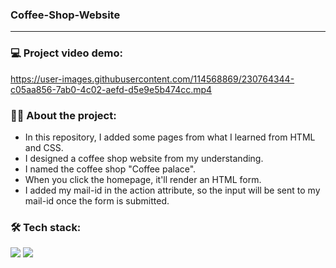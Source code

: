 ### Coffee-Shop-Website
____

### :computer: Project video demo:

https://user-images.githubusercontent.com/114568869/230764344-c05aa856-7ab0-4c02-aefd-d5e9e5b474cc.mp4

### :man_technologist: About the project:

- In this repository, I added some pages from what I learned from HTML and CSS.
- I designed a coffee shop website from my understanding.
- I named the coffee shop "Coffee palace".
- When you click the homepage, it'll render an HTML form. 
- I added my mail-id in the action attribute, so the input will be sent to my mail-id once the form is submitted.

### :hammer_and_wrench: Tech stack:
<div>
<img src="https://img.shields.io/badge/HTML5-E34F26?style=for-the-badge&logo=html5&logoColor=white">
<img src="https://img.shields.io/badge/CSS3-1572B6?style=for-the-badge&logo=css3&logoColor=white">
</div>
